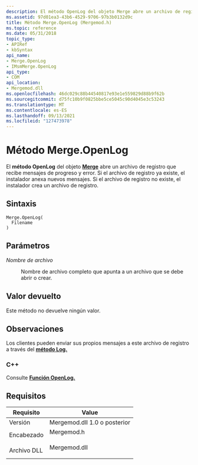 ```yaml
---
description: El método OpenLog del objeto Merge abre un archivo de registro que recibe mensajes de progreso y error. Si el archivo de registro ya existe, el instalador anexa nuevos mensajes. Si el archivo de registro no existe, el instalador crea un archivo de registro.
ms.assetid: 97d01ea3-43b6-4529-9706-97b3b0132d9c
title: Método Merge.OpenLog (Mergemod.h)
ms.topic: reference
ms.date: 05/31/2018
topic_type:
- APIRef
- kbSyntax
api_name:
- Merge.OpenLog
- IMsmMerge.OpenLog
api_type:
- COM
api_location:
- Mergemod.dll
ms.openlocfilehash: 46dc029c88b44540817e93e1e559829d88b9f62b
ms.sourcegitcommit: d75fc10b9f0825bbe5ce5045c90d4045e3c53243
ms.translationtype: MT
ms.contentlocale: es-ES
ms.lasthandoff: 09/13/2021
ms.locfileid: "127473978"
---
```

# <a name="mergeopenlog-method"></a>Método Merge.OpenLog

El **método OpenLog** del objeto [**Merge**](merge-object.md) abre un archivo de registro que recibe mensajes de progreso y error. Si el archivo de registro ya existe, el instalador anexa nuevos mensajes. Si el archivo de registro no existe, el instalador crea un archivo de registro.

## <a name="syntax"></a>Sintaxis


```JScript
Merge.OpenLog(
  Filename
)
```



## <a name="parameters"></a>Parámetros

<dl> <dt>

*Nombre de archivo* 
</dt> <dd>

Nombre de archivo completo que apunta a un archivo que se debe abrir o crear.

</dd> </dl>

## <a name="return-value"></a>Valor devuelto

Este método no devuelve ningún valor.

## <a name="remarks"></a>Observaciones

Los clientes pueden enviar sus propios mensajes a este archivo de registro a través del [**método Log.**](merge-log.md)

### <a name="c"></a>C++

Consulte [**Función OpenLog.**](/windows/win32/api/mergemod/nf-mergemod-imsmmerge-openlog)

## <a name="requirements"></a>Requisitos



| Requisito | Value |
|--------------------|-----------------------------------------------------------------------------------------|
| Versión<br/> | Mergemod.dll 1.0 o posterior<br/>                                                    |
| Encabezado<br/>  | <dl> <dt>Mergemod.h</dt> </dl>   |
| Archivo DLL<br/>     | <dl> <dt>Mergemod.dll</dt> </dl> |



 

 
